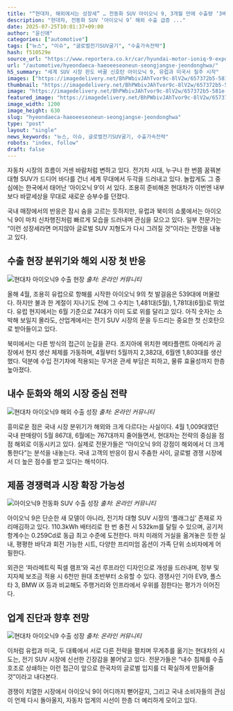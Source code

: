```yaml
---
title: "“현대차, 해외에서는 성장세” … 전동화 SUV 아이오닉 9, 3개월 만에 수출량 ‘3배 증가’"
description: "현대차, 전동화 SUV ‘아이오닉 9’ 해외 수출 급증 ..."
date: 2025-07-25T10:01:37+09:00
author: "윤신애"
categories: ["automotive"]
tags: ["뉴스", "이슈", "글로벌전기SUV굴기", "수출가속전략"]
hash: f510529e
source_url: "https://www.reportera.co.kr/car/hyundai-motor-ioniq-9-export/"
url: "/automotive/hyeondaeca-haeoeeseoneun-seongjangse-jeondonghwa/"
h5_summary: "세계 SUV 시장 판도 바꿀 신호탄 아이오닉 9, 유럽과 미국서 질주 시작"
images: ["https://imagedelivery.net/BhPWbivJAhTvor9c-8lV2w/657372b5-581e-4be5-e7df-d3169841d200/public", "https://imagedelivery.net/BhPWbivJAhTvor9c-8lV2w/b7c8c4c6-947d-4671-6f9a-1d960f23f000/public", "https://imagedelivery.net/BhPWbivJAhTvor9c-8lV2w/7498b871-6eef-4cff-aa87-4680a7cabc00/public", "https://imagedelivery.net/BhPWbivJAhTvor9c-8lV2w/525121d0-6f9c-4a8c-9fdf-8158cc405700/public", "https://imagedelivery.net/BhPWbivJAhTvor9c-8lV2w/2cfb2915-d8ae-4e73-4b22-8fa451d34c00/public"]
thumbnail: "https://imagedelivery.net/BhPWbivJAhTvor9c-8lV2w/657372b5-581e-4be5-e7df-d3169841d200/public"
image: "https://imagedelivery.net/BhPWbivJAhTvor9c-8lV2w/657372b5-581e-4be5-e7df-d3169841d200/public"
featured_image: "https://imagedelivery.net/BhPWbivJAhTvor9c-8lV2w/657372b5-581e-4be5-e7df-d3169841d200/public"
image_width: 1200
image_height: 630
slug: "hyeondaeca-haeoeeseoneun-seongjangse-jeondonghwa"
type: "post"
layout: "single"
news_keywords: "뉴스, 이슈, 글로벌전기SUV굴기, 수출가속전략"
robots: "index, follow"
draft: false
---
```


자동차 시장의 흐름이 거센 바람처럼 변하고 있다. 전기차 시대, 누구나 한 번쯤 꿈꿔본 대형 SUV가 드디어 바다를 건너 세계 무대에서 두각을 드러내고 있다. 놀랍게도 그 중심에는 한국에서 태어난 ‘아이오닉 9’이 서 있다. 조용히 준비해온 현대차가 이번엔 내부보다 바깥세상을 무대로 새로운 승부수를 던졌다.

국내 매장에서의 반응은 잠시 숨을 고르는 듯하지만, 유럽과 북미의 쇼룸에서는 아이오닉 9이 마치 신차행진처럼 빠르게 모습을 드러내며 관심을 모으고 있다. 일부 전문가는 “이런 성장세라면 머지않아 글로벌 SUV 지형도가 다시 그려질 것”이라는 전망을 내놓고 있다.

## 수출 현장 분위기와 해외 시장 첫 반응

![현대차 아이오닉9 수출 현장](https://imagedelivery.net/BhPWbivJAhTvor9c-8lV2w/7498b871-6eef-4cff-aa87-4680a7cabc00/public)
*출처: 온라인 커뮤니티*


올해 4월, 조용히 유럽으로 항해를 시작한 아이오닉 9의 첫 발걸음은 539대에 머물렀다. 하지만 불과 한 계절이 지나기도 전에 그 수치는 1,481대(5월), 1,781대(6월)로 뛰었다. 유럽 현지에서는 6월 기준으로 74대가 이미 도로 위를 달리고 있다. 아직 숫자는 소박해 보일지 몰라도, 산업계에서는 전기 SUV 시장의 문을 두드리는 중요한 첫 신호탄으로 받아들이고 있다.

북미에서는 다른 방식의 접근이 눈길을 끈다. 조지아에 위치한 메타플랜트 아메리카 공장에서 현지 생산 체제를 가동하며, 4월부터 5월까지 2,382대, 6월엔 1,803대를 생산했다. 덕분에 수입 전기차에 적용되는 무거운 관세 부담은 피하고, 물류 효율성까지 한층 높아졌다.

## 내수 둔화와 해외 시장 중심 전략

![현대차 아이오닉9 해외 수출 성장](https://imagedelivery.net/BhPWbivJAhTvor9c-8lV2w/525121d0-6f9c-4a8c-9fdf-8158cc405700/public)
*출처: 온라인 커뮤니티*


흥미로운 점은 국내 시장 분위기가 해외와 크게 다르다는 사실이다. 4월 1,009대였던 국내 판매량이 5월 867대, 6월에는 767대까지 줄어들면서, 현대차는 전략의 중심을 점점 해외로 이동시키고 있다. 실제로 전문가들은 “아이오닉 9의 강점이 해외에서 더 크게 통한다”는 분석을 내놓는다. 국내 고객의 반응이 잠시 주춤한 사이, 글로벌 경쟁 시장에서 더 높은 점수를 받고 있다는 해석이다.

## 제품 경쟁력과 시장 확장 가능성

![아이오닉9 전동화 SUV 수출 성장](https://imagedelivery.net/BhPWbivJAhTvor9c-8lV2w/2cfb2915-d8ae-4e73-4b22-8fa451d34c00/public)
*출처: 온라인 커뮤니티*


아이오닉 9은 단순한 새 모델이 아니라, 전기차 대형 SUV 시장의 ‘플래그십’ 존재로 자리매김하고 있다. 110.3kWh 배터리로 한 번 충전 시 532km를 달릴 수 있으며, 공기저항계수는 0.259Cd로 동급 최고 수준에 도전한다. 마치 미래의 거실을 옮겨놓은 듯한 실내, 평평한 바닥과 회전 가능한 시트, 다양한 프리미엄 옵션이 가족 단위 소비자에게 어필한다.

외관은 ‘파라메트릭 픽셀 램프’와 곡선 루프라인 디자인으로 개성을 드러내며, 정부 및 지자체 보조금 적용 시 6천만 원대 초반부터 소유할 수 있다. 경쟁사인 기아 EV9, 폴스타 3, BMW iX 등과 비교해도 주행거리와 인프라에서 우위를 점한다는 평가가 이어진다.

## 업계 진단과 향후 전망

![현대차 아이오닉9 수출 성장](https://imagedelivery.net/BhPWbivJAhTvor9c-8lV2w/b7c8c4c6-947d-4671-6f9a-1d960f23f000/public)
*출처: 온라인 커뮤니티*


이처럼 유럽과 미국, 두 대륙에서 서로 다른 전략을 펼치며 무게추를 옮기는 현대차의 시도는, 전기 SUV 시장에 신선한 긴장감을 불어넣고 있다. 전문가들은 “내수 침체를 수출 호조로 상쇄하는 이런 접근이 앞으로 한국차의 글로벌 입지를 더 확실하게 만들어줄 것”이라고 내다본다.

경쟁이 치열한 시장에서 아이오닉 9이 어디까지 뻗어갈지, 그리고 국내 소비자들의 관심이 언제 다시 돌아올지, 자동차 업계의 시선이 한층 더 예리하게 모이고 있다.
